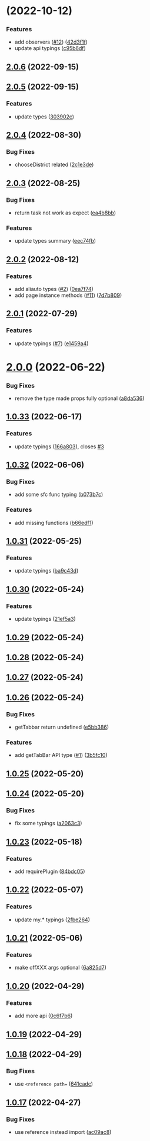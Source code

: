 # [](https://github.com/ant-mini-program/api-typings/compare/v2.0.6...v) (2022-10-12)


### Features

* add observers ([#12](https://github.com/ant-mini-program/api-typings/issues/12)) ([42d3f1f](https://github.com/ant-mini-program/api-typings/commit/42d3f1f758b61481727f9a0fc17668935b4d10d6))
* update api typings ([c95b6df](https://github.com/ant-mini-program/api-typings/commit/c95b6df3aeb460cebff2056f8bb21be32d8badb9))



## [2.0.6](https://github.com/ant-mini-program/api-typings/compare/v2.0.5...v2.0.6) (2022-09-15)



## [2.0.5](https://github.com/ant-mini-program/api-typings/compare/v2.0.4...v2.0.5) (2022-09-15)


### Features

* update types ([303902c](https://github.com/ant-mini-program/api-typings/commit/303902c9db2a4a0affeeeb5646218e138b91ed99))



## [2.0.4](https://github.com/ant-mini-program/api-typings/compare/v2.0.3...v2.0.4) (2022-08-30)


### Bug Fixes

* chooseDistrict related ([2c1e3de](https://github.com/ant-mini-program/api-typings/commit/2c1e3de9c11167ab4b3ed99022b0ef0ee0e267c9))



## [2.0.3](https://github.com/ant-mini-program/api-typings/compare/v2.0.2...v2.0.3) (2022-08-25)


### Bug Fixes

* return task not work as expect ([ea4b8bb](https://github.com/ant-mini-program/api-typings/commit/ea4b8bbf971d8722813d664ec1075d0214b5ca23))


### Features

* update types summary ([eec74fb](https://github.com/ant-mini-program/api-typings/commit/eec74fb4809e55b263a88e8463034ea8279cb6cc))



## [2.0.2](https://github.com/ant-mini-program/api-typings/compare/v2.0.1...v2.0.2) (2022-08-12)


### Features

* add aliauto types ([#2](https://github.com/ant-mini-program/api-typings/issues/2)) ([0ea7f74](https://github.com/ant-mini-program/api-typings/commit/0ea7f74deaaed8e0be3e8c11015eb9aad9732677))
* add page instance methods ([#11](https://github.com/ant-mini-program/api-typings/issues/11)) ([7d7b809](https://github.com/ant-mini-program/api-typings/commit/7d7b80947b2cc11886d44632d192bbdf23b79cc9))



## [2.0.1](https://github.com/ant-mini-program/api-typings/compare/v2.0.0...v2.0.1) (2022-07-29)


### Features

* update typings ([#7](https://github.com/ant-mini-program/api-typings/issues/7)) ([e1459a4](https://github.com/ant-mini-program/api-typings/commit/e1459a47be684546e6d25d4cde270ee88039dc9f))



# [2.0.0](https://github.com/ant-mini-program/api-typings/compare/v1.0.33...v2.0.0) (2022-06-22)


### Bug Fixes

* remove the type made props fully optional ([a8da536](https://github.com/ant-mini-program/api-typings/commit/a8da536f0d69649b51ba201abfb3119ec2dd74b8))



## [1.0.33](https://github.com/ant-mini-program/api-typings/compare/v1.0.32...v1.0.33) (2022-06-17)


### Features

* update typings ([166a803](https://github.com/ant-mini-program/api-typings/commit/166a803a491e4ec176d6143814b8ad79cc7b3169)), closes [#3](https://github.com/ant-mini-program/api-typings/issues/3)



## [1.0.32](https://github.com/ant-mini-program/api-typings/compare/v1.0.31...v1.0.32) (2022-06-06)


### Bug Fixes

* add some sfc func typing ([b073b7c](https://github.com/ant-mini-program/api-typings/commit/b073b7cc3ac05dbac0d5e781a3b7b93f206a47e5))


### Features

* add missing functions ([b66edf1](https://github.com/ant-mini-program/api-typings/commit/b66edf12b3e6b8ceca3ce6d6593da5c1dbb7be58))



## [1.0.31](https://github.com/ant-mini-program/api-typings/compare/v1.0.30...v1.0.31) (2022-05-25)


### Features

* update typings ([ba9c43d](https://github.com/ant-mini-program/api-typings/commit/ba9c43dc2ea7c68c37248334222f4da38df10a60))



## [1.0.30](https://github.com/ant-mini-program/api-typings/compare/v1.0.29...v1.0.30) (2022-05-24)


### Features

* update typings ([21ef5a3](https://github.com/ant-mini-program/api-typings/commit/21ef5a3cf7b36f2417242c54153beda429468da2))



## [1.0.29](https://github.com/ant-mini-program/api-typings/compare/v1.0.28...v1.0.29) (2022-05-24)



## [1.0.28](https://github.com/ant-mini-program/api-typings/compare/v1.0.27...v1.0.28) (2022-05-24)



## [1.0.27](https://github.com/ant-mini-program/api-typings/compare/v1.0.26...v1.0.27) (2022-05-24)



## [1.0.26](https://github.com/ant-mini-program/api-typings/compare/v1.0.25...v1.0.26) (2022-05-24)


### Bug Fixes

* getTabbar return undefined ([e5bb386](https://github.com/ant-mini-program/api-typings/commit/e5bb38647a918b0bb0a7bf65081894a391bc9305))


### Features

* add getTabBar API type ([#1](https://github.com/ant-mini-program/api-typings/issues/1)) ([3b5fc10](https://github.com/ant-mini-program/api-typings/commit/3b5fc105038faeadecb76fde5533d74f2ca4ceb2))



## [1.0.25](https://github.com/ant-mini-program/api-typings/compare/v1.0.24...v1.0.25) (2022-05-20)



## [1.0.24](https://github.com/ant-mini-program/api-typings/compare/v1.0.23...v1.0.24) (2022-05-20)


### Bug Fixes

* fix some typings ([a2063c3](https://github.com/ant-mini-program/api-typings/commit/a2063c3ea61fc2ba8ba8b3ff42e7976472960f25))



## [1.0.23](https://github.com/ant-mini-program/api-typings/compare/v1.0.22...v1.0.23) (2022-05-18)


### Features

* add requirePlugin ([84bdc05](https://github.com/ant-mini-program/api-typings/commit/84bdc05b75ce1d526e43463be4b342019019c78d))



## [1.0.22](https://github.com/ant-mini-program/api-typings/compare/v1.0.21...v1.0.22) (2022-05-07)


### Features

* update my.* typings ([2fbe264](https://github.com/ant-mini-program/api-typings/commit/2fbe26488d77556a8e1dfbe4f08bc9d8a4f1ce35))



## [1.0.21](https://github.com/ant-mini-program/api-typings/compare/v1.0.20...v1.0.21) (2022-05-06)


### Features

* make offXXX args optional ([6a825d7](https://github.com/ant-mini-program/api-typings/commit/6a825d776fd717c25e410d402370a36008d7b668))



## [1.0.20](https://github.com/ant-mini-program/api-typings/compare/v1.0.19...v1.0.20) (2022-04-29)


### Features

* add more api ([0c6f7b6](https://github.com/ant-mini-program/api-typings/commit/0c6f7b6ed7045e7c4270505988944270447d91fa))



## [1.0.19](https://github.com/ant-mini-program/api-typings/compare/v1.0.18...v1.0.19) (2022-04-29)



## [1.0.18](https://github.com/ant-mini-program/api-typings/compare/v1.0.17...v1.0.18) (2022-04-29)


### Bug Fixes

* use `<reference path=` ([641cadc](https://github.com/ant-mini-program/api-typings/commit/641cadc87412bc2d6da5a99d6d1522d63eca3a0e))



## [1.0.17](https://github.com/ant-mini-program/api-typings/compare/ac09ac8292d401d17859db4f22abd892650e9741...v1.0.17) (2022-04-27)


### Bug Fixes

* use reference instead import ([ac09ac8](https://github.com/ant-mini-program/api-typings/commit/ac09ac8292d401d17859db4f22abd892650e9741))



